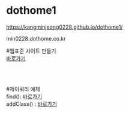 # dothome1

https://kangminjeong0228.github.io/dothome1/

min0228.dothome.co.kr

#웹표준 사이트 만들기<br>
<a href= "https://kangminjeong0228.github.io/dothome1/webstandard/">바로가기</a><br>

<br>
<br>

#제이쿼리 예제<br>
find(): <a href = "https://kangminjeong0228.github.io/dothome1/jquery/jquery04_find2.html">바로가기</a><br>
addClass() : <a href="https://kangminjeong0228.github.io/dothome1/jquery/jquery06_addClass2.html">바로가기</a><br>
